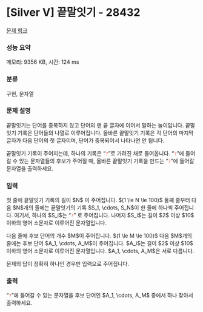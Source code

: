 # [Silver V] 끝말잇기 - 28432 

[문제 링크](https://www.acmicpc.net/problem/28432) 

### 성능 요약

메모리: 9356 KB, 시간: 124 ms

### 분류

구현, 문자열

### 문제 설명

<p>끝말잇기는 단어를 중복하지 않고 단어의 맨 끝 글자에 이어서 말하는 놀이입니다. 끝말잇기 기록은 단어들의 나열로 이루어집니다. 올바른 끝말잇기 기록은 각 단어의 마지막 글자가 다음 단어의 첫 글자이며, 단어가 중복되어서 나타나면 안 됩니다.</p>

<p>끝말잇기 기록이 주어지는데, 하나의 기록은 “<span style="color:#e74c3c;"><code>?</code></span>”로 가려진 채로 들어옵니다. “<span style="color:#e74c3c;"><code>?</code></span>”에 들어갈 수 있는 문자열들의 후보가 주어질 때, 올바른 끝말잇기 기록을 만드는 “<span style="color:#e74c3c;"><code>?</code></span>”에 들어갈 문자열을 출력하세요.</p>

### 입력 

 <p>첫 줄에 끝말잇기 기록의 길이 $N$ 이 주어집니다. $(1 \le N \le 100)$ 둘째 줄부터 다음 $N$개의 줄에는 끝말잇기의 기록 $S_1, \cdots, S_N$이 한 줄에 하나씩 주어집니다. 여기서, 하나의 $S_i$는 “<span style="color:#e74c3c;"><code>?</code></span>” 로 주어집니다. 나머지 $S_i$는 길이 $2$ 이상 $10$ 이하의 영어 소문자로 이루어진 문자열입니다.</p>

<p>다음 줄에 후보 단어의 개수 $M$이 주어집니다. $(1 \le M \le 100)$ 다음 $M$개의 줄에는 후보 단어 $A_1, \cdots, A_M$이 주어집니다. $A_i$는 길이 $2$ 이상 $10$ 이하의 영어 소문자로 이루어진 문자열입니다. $A_1, \cdots, A_M$은 서로 다릅니다.</p>

<p>문제의 답이 정확히 하나인 경우만 입력으로 주어집니다.</p>

### 출력 

 <p>“<span style="color:#e74c3c;"><code>?</code></span>”에 들어갈 수 있는 문자열을 후보 단어인 $A_1, \cdots, A_M$ 중에서 하나 찾아서 출력하세요.</p>

